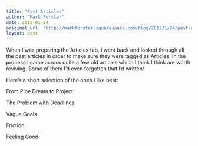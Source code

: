 ```yaml
---
title: "Past Articles"
author: "Mark Forster"
date: 2012-01-24
original_url: "http://markforster.squarespace.com/blog/2012/1/24/past-articles.html"
layout: post
---
```


When I was preparing the Articles tab, I went back and looked through all the past articles in order to make sure they were tagged as Articles. In the process I came across quite a few old articles which I think I think are worth reviving. Some of them I’d even forgotten that I’d written!

Here’s a short selection of the ones I like best:

From Pipe Dream to Project

The Problem with Deadlines

Vague Goals

Friction

Feeling Good
